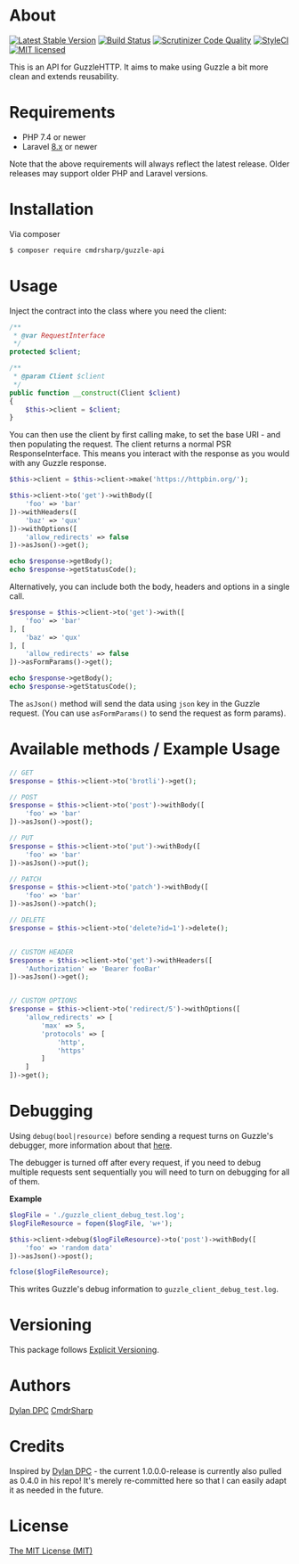 # About
[![Latest Stable Version](https://poser.pugx.org/cmdrsharp/guzzle-api/v/stable)](https://packagist.org/packages/cmdrsharp/guzzle-api)
[![Build Status](https://travis-ci.org/CmdrSharp/guzzle-api.svg?branch=master)](https://travis-ci.org/CmdrSharp/guzzle-api)
[![Scrutinizer Code Quality](https://scrutinizer-ci.com/g/CmdrSharp/guzzle-api/badges/quality-score.png?b=master)](https://scrutinizer-ci.com/g/CmdrSharp/guzzle-api/?branch=master)
[![StyleCI](https://styleci.io/repos/126625030/shield?branch=master)](https://styleci.io/repos/126625030)
[![MIT licensed](https://img.shields.io/badge/license-MIT-blue.svg)](./LICENSE)

This is an API for GuzzleHTTP. It aims to make using Guzzle a bit more clean and extends reusability.

# Requirements
* PHP 7.4 or newer
* Laravel [8.x](https://laravel.com/docs/8.x) or newer

Note that the above requirements will always reflect the latest release. Older releases may support older PHP and Laravel versions.

# Installation
Via composer
```bash
$ composer require cmdrsharp/guzzle-api
```

# Usage
Inject the contract into the class where you need the client:
```php
/**
 * @var RequestInterface
 */
protected $client;

/**
 * @param Client $client
 */
public function __construct(Client $client)
{
    $this->client = $client;
}
```

You can then use the client by first calling make, to set the base URI - and then populating the request.
The client returns a normal PSR ResponseInterface. This means you interact with the response as you would with any Guzzle response.
```php
$this->client = $this->client->make('https://httpbin.org/');

$this->client->to('get')->withBody([
	'foo' => 'bar'
])->withHeaders([
	'baz' => 'qux'
])->withOptions([
	'allow_redirects' => false
])->asJson()->get();

echo $response->getBody();
echo $response->getStatusCode();
```

Alternatively, you can include both the body, headers and options in a single call.

```php
$response = $this->client->to('get')->with([
    'foo' => 'bar'
], [
    'baz' => 'qux'
], [
    'allow_redirects' => false
])->asFormParams()->get();

echo $response->getBody();
echo $response->getStatusCode();
```

The `asJson()` method will send the data using `json` key in the Guzzle request. (You can use `asFormParams()` to send the request as form params).

# Available methods / Example Usage
```php
// GET
$response = $this->client->to('brotli')->get();

// POST
$response = $this->client->to('post')->withBody([
	'foo' => 'bar'
])->asJson()->post();

// PUT
$response = $this->client->to('put')->withBody([
	'foo' => 'bar'
])->asJson()->put();

// PATCH
$response = $this->client->to('patch')->withBody([
	'foo' => 'bar'
])->asJson()->patch();

// DELETE
$response = $this->client->to('delete?id=1')->delete();


// CUSTOM HEADER
$response = $this->client->to('get')->withHeaders([
	'Authorization' => 'Bearer fooBar'
])->asJson()->get();


// CUSTOM OPTIONS
$response = $this->client->to('redirect/5')->withOptions([
	'allow_redirects' => [
		'max' => 5,
		'protocols' => [
			'http',
			'https'
		]
	]
])->get();
```

# Debugging

Using `debug(bool|resource)` before sending a request turns on Guzzle's debugger, more information about that [here](http://docs.guzzlephp.org/en/stable/request-options.html#debug).

The debugger is turned off after every request, if you need to debug multiple requests sent sequentially you will need to turn on debugging for all of them.

**Example**

```php
$logFile = './guzzle_client_debug_test.log';
$logFileResource = fopen($logFile, 'w+');

$this->client->debug($logFileResource)->to('post')->withBody([
	'foo' => 'random data'
])->asJson()->post();

fclose($logFileResource);
```

This writes Guzzle's debug information to `guzzle_client_debug_test.log`.

# Versioning
This package follows [Explicit Versioning](https://github.com/exadra37-versioning/explicit-versioning).

# Authors
[Dylan DPC](https://github.com/Dylan-DPC)
[CmdrSharp](https://github.com/CmdrSharp)

# Credits
Inspired by [Dylan DPC](https://github.com/Dylan-DPC) - the current 1.0.0.0-release is currently also pulled as 0.4.0 in his repo! It's merely re-committed here so that I can easily adapt it as needed in the future.

# License
[The MIT License (MIT)](LICENSE)
